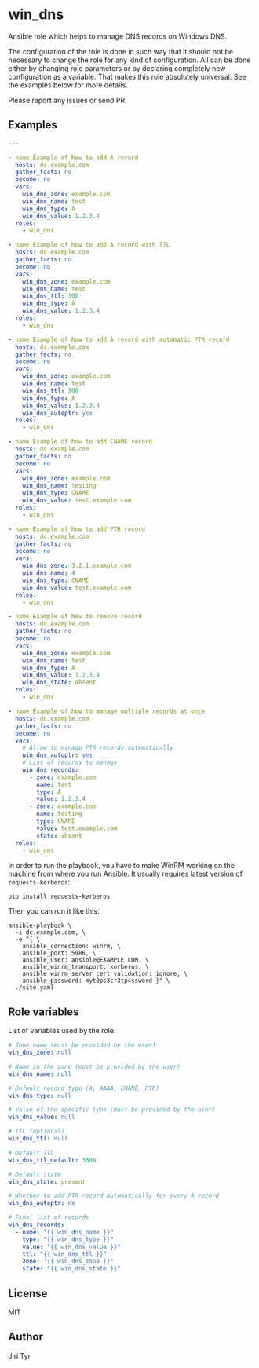 win_dns
=======

Ansible role which helps to manage DNS records on Windows DNS.

The configuration of the role is done in such way that it should not be
necessary to change the role for any kind of configuration. All can be done
either by changing role parameters or by declaring completely new configuration
as a variable. That makes this role absolutely universal. See the examples below
for more details.

Please report any issues or send PR.


Examples
--------

```yaml
---

- name Example of how to add A record
  hosts: dc.example.com
  gather_facts: no
  become: no
  vars:
    win_dns_zone: example.com
    win_dns_name: test
    win_dns_type: A
    win_dns_value: 1.2.3.4
  roles:
    - win_dns

- name Example of how to add A record with TTL
  hosts: dc.example.com
  gather_facts: no
  become: no
  vars:
    win_dns_zone: example.com
    win_dns_name: test
    win_dns_ttl: 300
    win_dns_type: A
    win_dns_value: 1.2.3.4
  roles:
    - win_dns

- name Example of how to add A record with automatic PTR record
  hosts: dc.example.com
  gather_facts: no
  become: no
  vars:
    win_dns_zone: example.com
    win_dns_name: test
    win_dns_ttl: 300
    win_dns_type: A
    win_dns_value: 1.2.3.4
    win_dns_autoptr: yes
  roles:
    - win_dns

- name Example of how to add CNAME record
  hosts: dc.example.com
  gather_facts: no
  become: no
  vars:
    win_dns_zone: example.com
    win_dns_name: testing
    win_dns_type: CNAME
    win_dns_value: test.example.com
  roles:
    - win_dns

- name Example of how to add PTR record
  hosts: dc.example.com
  gather_facts: no
  become: no
  vars:
    win_dns_zone: 3.2.1.example.com
    win_dns_name: 4
    win_dns_type: CNAME
    win_dns_value: test.example.com
  roles:
    - win_dns

- name Example of how to remove record
  hosts: dc.example.com
  gather_facts: no
  become: no
  vars:
    win_dns_zone: example.com
    win_dns_name: test
    win_dns_type: A
    win_dns_value: 1.2.3.4
    win_dns_state: absent
  roles:
    - win_dns

- name Example of how to manage multiple records at once
  hosts: dc.example.com
  gather_facts: no
  become: no
  vars:
    # Allow to manage PTR records automatically
    win_dns_autoptr: yes
    # List of records to manage
    win_dns_records:
      - zone: example.com
        name: test
        type: A
        value: 1.2.3.4
      - zone: example.com
        name: testing
        type: CNAME
        value: test.example.com
        state: absent
  roles:
    - win_dns
```

In order to run the playbook, you have to make WinRM working on the machine from
where you run Ansible. It usually requires latest version of
`requests-kerberos`:

```shell
pip install requests-kerberos
```

Then you can run it like this:

```shell
ansible-playbook \
  -i dc.example.com, \
  -e "{ \
    ansible_connection: winrm, \
    ansible_port: 5986, \
    ansible_user: ansible@EXAMPLE.COM, \
    ansible_winrm_transport: kerberos, \
    ansible_winrm_server_cert_validation: ignore, \
    ansible_password: myt0ps3cr3tp4ssword }" \
  ./site.yaml
```


Role variables
--------------

List of variables used by the role:

```yaml
# Zone name (must be provided by the user)
win_dns_zone: null

# Name in the zone (must be provided by the user)
win_dns_name: null

# Default record type (A, AAAA, CNAME, PTR)
win_dns_type: null

# Value of the specific type (must be provided by the user)
win_dns_value: null

# TTL (optional)
win_dns_ttl: null

# Default TTL
win_dns_ttl_default: 3600

# Default state
win_dns_state: present

# Whether to add PTR record automatically for every A record
win_dns_autoptr: no

# Final list of records
win_dns_records:
  - name: "{{ win_dns_name }}"
    type: "{{ win_dns_type }}"
    value: "{{ win_dns_value }}"
    ttl: "{{ win_dns_ttl }}"
    zone: "{{ win_dns_zone }}"
    state: "{{ win_dns_state }}"
```


License
-------

MIT


Author
------

Jiri Tyr

